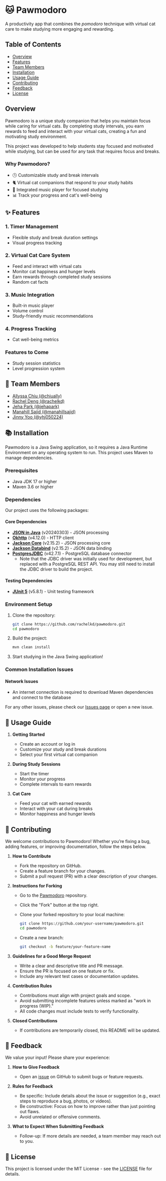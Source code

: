 # 🐱 Pawmodoro

A productivity app that combines the *pomodoro* technique with virtual cat care to make studying more engaging and rewarding.

## Table of Contents

- [Overview](#overview)
- [Features](#-features)
- [Team Members](#-team-members)
- [Installation](#-installation)
- [Usage Guide](#-usage-guide)
- [Contributing](#-contributing)
- [Feedback](#-feedback)
- [License](#-license)

## Overview

Pawmodoro is a unique study companion that helps you maintain focus while caring for virtual cats. By completing study intervals, you earn rewards to feed and interact with your virtual cats, creating a fun and motivating study environment.

This project was developed to help students stay focused and motivated while studying, but can be used for any task that requires focus and breaks.

### Why Pawmodoro?

- 🕒 Customizable study and break intervals
- 🐈 Virtual cat companions that respond to your study habits
- 🎵 Integrated music player for focused studying
- 📊 Track your progress and cat's well-being

## ✨ Features

### 1. Timer Management

- Flexible study and break duration settings
- Visual progress tracking

### 2. Virtual Cat Care System

- Feed and interact with virtual cats
- Monitor cat happiness and hunger levels
- Earn rewards through completed study sessions
- Random cat facts

### 3. Music Integration

- Built-in music player
- Volume control
- Study-friendly music recommendations

### 4. Progress Tracking

- Cat well-being metrics

### Features to Come

- Study session statistics
- Level progression system

## 👥 Team Members

- [Allyssa Chiu (@chiually)](https://github.com/chiually)
- [Rachel Deng (@rachelkd)](https://github.com/rachelkd)
- [Jeha Park (@jehapark)](https://github.com/jehapark)
- [Manahill Sajid (@manahillsajid)](https://github.com/manahillsajid)
- [Jinny Yoo (@yhj050224)](https://github.com/yhj050224)

## 📚 Installation

Pawmodoro is a Java Swing application, so it requires a Java Runtime Environment on any operating system to run. This project uses Maven to manage dependencies.

### Prerequisites

- Java JDK 17 or higher
- Maven 3.6 or higher

### Dependencies

Our project uses the following packages:

#### Core Dependencies

- **[JSON in Java](https://github.com/stleary/JSON-java)** (v20240303) - JSON processing
- **[Okhttp](https://square.github.io/okhttp/)** (v4.12.0) - HTTP client
- **[Jackson Core](https://github.com/FasterXML/jackson-core)** (v2.15.2) - JSON processing core
- **[Jackson Databind](https://github.com/FasterXML/jackson-databind)** (v2.15.2) - JSON data binding
- **[PostgresJDBC](https://github.com/pgjdbc/pgjdbc)** (v42.7.1) - PostgreSQL database connector
    - Note that the JDBC driver was initially used for development, but replaced with a PostgreSQL REST API. You may still need to install the JDBC driver to build the project.

#### Testing Dependencies

- **[JUnit 5](https://junit.org/junit5/)** (v5.8.1) - Unit testing framework

### Environment Setup

1. Clone the repository:

   ```bash
   git clone https://github.com/rachelkd/pawmodoro.git
   cd pawmodoro
   ```

2. Build the project:

   ```bash
   mvn clean install
   ```

3. Start studying in the Java Swing application!

### Common Installation Issues

#### Network Issues

- An internet connection is required to download Maven dependencies and connect to the database

For any other issues, please check our [Issues page](https://github.com/rachelkd/pawmodoro/issues) or open a new issue.

## 📖 Usage Guide

1. **Getting Started**
   - Create an account or log in
   - Customize your study and break durations
   - Select your first virtual cat companion

2. **During Study Sessions**
   - Start the timer
   - Monitor your progress
   - Complete intervals to earn rewards

3. **Cat Care**
   - Feed your cat with earned rewards
   - Interact with your cat during breaks
   - Monitor happiness and hunger levels

## 🤝 Contributing

We welcome contributions to Pawmodoro! Whether you’re fixing a bug, adding features, or improving documentation, follow the steps below.

1. **How to Contribute**  
   - Fork the repository on GitHub.  
   - Create a feature branch for your changes.  
   - Submit a pull request (PR) with a clear description of your changes.

2. **Instructions for Forking**  
   - Go to the [Pawmodoro](https://github.com/rachelkd/pawmodoro) repository.  
   - Click the "Fork" button at the top right.  
   - Clone your forked repository to your local machine:

     ```bash
     git clone https://github.com/your-username/pawmodoro.git
     cd pawmodoro
     ```

   - Create a new branch:

     ```bash
     git checkout -b feature/your-feature-name
     ```

3. **Guidelines for a Good Merge Request**  
   - Write a clear and descriptive title and PR message.  
   - Ensure the PR is focused on one feature or fix.  
   - Include any relevant test cases or documentation updates.

4. **Contribution Rules**  
   - Contributions must align with project goals and scope.  
   - Avoid submitting incomplete features unless marked as "work in progress (WIP)."  
   - All code changes must include tests to verify functionality.

5. **Closed Contributions**  
   - If contributions are temporarily closed, this README will be updated.

## 💬 Feedback

We value your input! Please share your experience:

1. **How to Give Feedback**
    - Open an [issue](https://github.com/rachelkd/pawmodoro/issues) on GitHub to submit bugs or feature requests.

2. **Rules for Feedback**
    - Be specific: Include details about the issue or suggestion (e.g., exact steps to reproduce a bug, photos, or videos).
    - Be constructive: Focus on how to improve rather than just pointing out flaws.
    - Avoid unrelated or offensive comments.

3. **What to Expect When Submitting Feedback**
    - Follow-up: If more details are needed, a team member may reach out to you.

## 📄 License

This project is licensed under the MIT License - see the [LICENSE](LICENSE) file for details.
